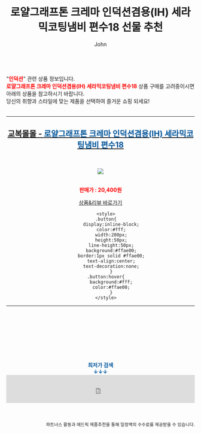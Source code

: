 ﻿---
layout: post
title:  "로얄그래프톤 크레마 인덕션겸용(IH) 세라믹코팅냄비 편수18 선물 추천"
author: John
categories: [ 인덕션 ]
tags: [ 인덕션, 인덕션가격, 인덕션 하이라이트, 인덕션 냄비, 인덕션 뜻, 인덕션 원리, 인덕션 사용법, 인덕션 전기요금, 인덕션 하이라이트 차이, 인덕션 추천 ]
image: http://gdimg.gmarket.co.kr/2101035086/still/600 
description: "로얄그래프톤 크레마 인덕션겸용(IH) 세라믹코팅냄비 편수18 선물 추천 관련 상품으로 가장 고객 선호도가 높은 제품입니다."
toc: true
toc_sticky: true
---

<br>
"<b><font color='#ff0000'>인덕션</font></b>" 관련 상품 정보입니다.
<br>
<b><font color='#ff0000'>로얄그래프톤 크레마 인덕션겸용(IH) 세라믹코팅냄비 편수18</font></b> 상품 구매를 고려중이시면 아래의 상품을 참고하시기 바랍니다.
<br>
당신의 취향과 스타일에 맞는 제품을 선택하여 즐거운 쇼핑 되세요!
<br><br>
<hr>
<p>
    
<center><h2><a href="https://nico.kr/hm9PIQ" target="_blank"><b>교복몰몰 - <font color='#01579B'>로얄그래프톤 크레마 인덕션겸용(IH) 세라믹코팅냄비 편수18</font></b></a></h2><br>

<a href="https://nico.kr/hm9PIQ" target="_blank"><img src="http://gdimg.gmarket.co.kr/2101035086/still/600"></a><br><br>

<b><font color='#ff0000'>판매가 : 20,400원 </font></b><br>

<a href="https://nico.kr/hm9PIQ" target="_blank" class="button">상품&리뷰 바로가기</a><p>

        <style>
        .button{
            display:inline-block;
            color:#fff;
            width:200px;
            height:50px;
            line-height:50px;
            background:#ffae00;
            border:1px solid #ffae00;
            text-align:center;
            text-decoration:none;
            }
        .button:hover{
            background:#fff;
            color:#ffae00;
            }
        </style>

<hr>

<br><br><br><br><br><br><br>
<center><b><font color='#01579B' size='medium'>최저가 검색<br>
↓↓↓</font></b></center>
<center><iframe src="https://coupa.ng/b1Tbjx" width="100%" height="75" frameborder="0" scrolling="no" referrerpolicy="unsafe-url"></iframe></center>
<br><br>
<p>
<small>
    <div align="right">파트너스 활동과 애드픽 제품추천을 통해 일정액의 수수료를 제공받을 수 있습니다.</div>
</small>
</p>
